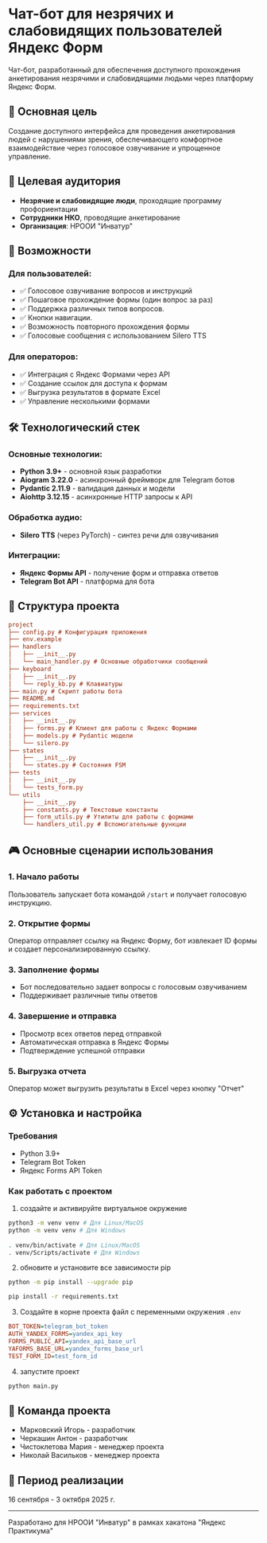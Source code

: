 # Чат-бот для незрячих и слабовидящих пользователей Яндекс Форм

Чат-бот, разработанный для обеспечения доступного прохождения анкетирования незрячими и слабовидящими людьми через платформу Яндекс Форм.

## 🎯 Основная цель

Создание доступного интерфейса для проведения анкетирования людей с нарушениями зрения, обеспечивающего комфортное взаимодействие через голосовое озвучивание и упрощенное управление.

## 👥 Целевая аудитория

- **Незрячие и слабовидящие люди**, проходящие программу профориентации
- **Сотрудники НКО**, проводящие анкетирование
- **Организация**: НРООИ "Инватур"

## 🚀 Возможности

### Для пользователей:
- ✅ Голосовое озвучивание вопросов и инструкций
- ✅ Пошаговое прохождение формы (один вопрос за раз)
- ✅ Поддержка различных типов вопросов.
- ✅ Кнопки навигации.
- ✅ Возможность повторного прохождения формы
- ✅ Голосовые сообщения с использованием Silero TTS

### Для операторов:
- ✅ Интеграция с Яндекс Формами через API
- ✅ Создание ссылок для доступа к формам
- ✅ Выгрузка результатов в формате Excel
- ✅ Управление несколькими формами

## 🛠 Технологический стек

### Основные технологии:
- **Python 3.9+** - основной язык разработки
- **Aiogram 3.22.0** - асинхронный фреймворк для Telegram ботов
- **Pydantic 2.11.9** - валидация данных и модели
- **Aiohttp 3.12.15** - асинхронные HTTP запросы к API

### Обработка аудио:
- **Silero TTS** (через PyTorch) - синтез речи для озвучивания

### Интеграции:
- **Яндекс Формы API** - получение форм и отправка ответов
- **Telegram Bot API** - платформа для бота

## 📁 Структура проекта

```ini
project
├── config.py # Конфигурация приложения
├── env.example
├── handlers
│   ├── __init__.py
│   └── main_handler.py # Основные обработчики сообщений
├── keyboard
│   ├── __init__.py
│   └── reply_kb.py # Клавиатуры
├── main.py # Скрипт работы бота
├── README.md
├── requirements.txt
├── services
│   ├── __init__.py
│   ├── forms.py # Клиент для работы с Яндекс Формами
│   ├── models.py # Pydantic модели
│   └── silero.py
├── states
│   ├── __init__.py
│   └── states.py # Состояния FSM
├── tests
│   ├── __init__.py
│   └── tests_form.py
└── utils
    ├── __init__.py
    ├── constants.py # Текстовые константы
    ├── form_utils.py # Утилиты для работы с формами
    └── handlers_util.py # Вспомогательные функции
```



## 🎮 Основные сценарии использования

### 1. Начало работы
Пользователь запускает бота командой `/start` и получает голосовую инструкцию.

### 2. Открытие формы
Оператор отправляет ссылку на Яндекс Форму, бот извлекает ID формы и создает персонализированную ссылку.

### 3. Заполнение формы
- Бот последовательно задает вопросы с голосовым озвучиванием
- Поддерживает различные типы ответов

### 4. Завершение и отправка
- Просмотр всех ответов перед отправкой
- Автоматическая отправка в Яндекс Формы
- Подтверждение успешной отправки

### 5. Выгрузка отчета
Оператор может выгрузить результаты в Excel через кнопку "Отчет"

## ⚙️ Установка и настройка

### Требования
- Python 3.9+
- Telegram Bot Token
- Яндекс Forms API Token

### Как работать с проектом

1. создайте и активируйте виртуальное окружение
```bash
python3 -m venv venv # Для Linux/MacOS
python -m venv venv # Для Windows
    
. venv/bin/activate # Для Linux/MacOS
. venv/Scripts/activate # Для Windows
```

2. обновите и установите все зависимости pip
```bash
python -m pip install --upgrade pip

pip install -r requirements.txt
```

3. Создайте в корне проекта файл с переменными окружения `.env`
```ini
BOT_TOKEN=telegram_bot_token
AUTH_YANDEX_FORMS=yandex_api_key
FORMS_PUBLIC_API=yandex_api_base_url
YAFORMS_BASE_URL=yandex_forms_base_url
TEST_FORM_ID=test_form_id
```

4. запустите проект
```bash
python main.py
```

## 👥 Команда проекта
- Марковский Игорь - разработчик
- Черкашин Антон - разработчик
- Чистоклетова Мария - менеджер проекта
- Николай Васильков - менеджер проекта


## 📅 Период реализации
16 сентября - 3 октября 2025 г.

---
Разработано для НРООИ "Инватур" в рамках хакатона "Яндекс Практикума"
